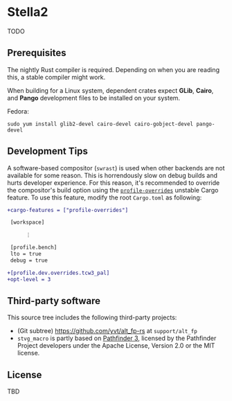 # Stella2

TODO

## Prerequisites

The nightly Rust compiler is required. Depending on when you are reading this, a stable compiler might work.

When building for a Linux system, dependent crates expect **GLib**, **Cairo**, and **Pango** development files to be installed on your system.

Fedora:

```shell
sudo yum install glib2-devel cairo-devel cairo-gobject-devel pango-devel
```

## Development Tips

A software-based compositor (`swrast`) is used when other backends are not available for some reason. This is horrendously slow on debug builds and hurts developer experience. For this reason, it's recommended to override the compositor's build option using the [`profile-overrides`] unstable Cargo feature. To use this feature, modify the root `Cargo.toml` as following:

```diff
+cargo-features = ["profile-overrides"]

 [workspace]

      ⋮

 [profile.bench]
 lto = true
 debug = true

+[profile.dev.overrides.tcw3_pal]
+opt-level = 3
```

[`profile-overrides`]: https://doc.rust-lang.org/cargo/reference/unstable.html#profile-overrides

## Third-party software

This source tree includes the following third-party projects:

 - (Git subtree) <https://github.com/yvt/alt_fp-rs> at `support/alt_fp`
 - `stvg_macro` is partly based on [Pathfinder 3](https://github.com/servo/pathfinder), licensed by the Pathfinder Project developers under the Apache License, Version 2.0 or the MIT license.

## License

TBD

